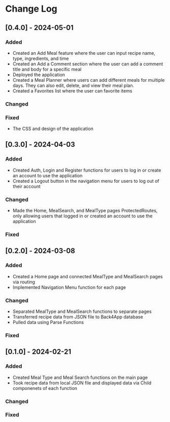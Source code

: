 # Change Log

## [0.4.0] - 2024-05-01

### Added
* Created an Add Meal feature where the user can input recipe name, type, ingredients, and time
* Created an Add a Comment section where the user can add a comment title and body for a specific meal
* Deployed the application
* Created a Meal Planner where users can add different meals for multiple days. They can also edit, delete, and view their meal plan.
* Created a Favorites list where the user can favorite items 

### Changed

### Fixed
* The CSS and design of the application

## [0.3.0] - 2024-04-03

### Added
* Created Auth, Login and Register functions for users to log in or create an account to use the application
* Created a Logout button in the navigation menu for users to log out of their account

### Changed
* Made the Home, MealSearch, and MealType pages ProtectedRoutes, only allowing users that logged in or created an account to use the application

### Fixed

## [0.2.0] - 2024-03-08

### Added
* Created a Home page and connected MealType and MealSearch pages via routing
* Implemented Navigation Menu function for each page

### Changed
* Separated MealType and MealSearch functions to separate pages
* Transferred recipe data from JSON file to Back4App database
* Pulled data using Parse Functions

### Fixed

## [0.1.0] - 2024-02-21

### Added
* Created Meal Type and Meal Search functions on the main page
* Took recipe data from local JSON file and displayed data via Child componenets of each function

### Changed

### Fixed
